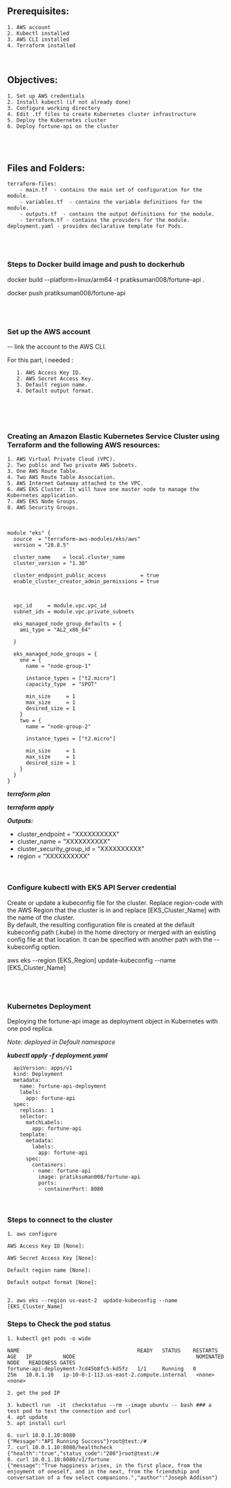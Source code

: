 

## Prerequisites:

    1. AWS account
    2. Kubectl installed
    3. AWS CLI installed
    4. Terraform installed

  <br />

## Objectives:

    1. Set up AWS credentials
    2. Install kubectl (if not already done)
    3. Configure working directory
    4. Edit .tf files to create Kubernetes cluster infrastructure
    5. Deploy the Kubernetes cluster
    6. Deploy fortune-api on the cluster

  <br />
    <br />


## Files and Folders:
```
terraform-files:
    - main.tf  - contains the main set of configuration for the module.
    - variables.tf  - contains the variable definitions for the module.
    - outputs.tf  - contains the output definitions for the module.
    - terraform.tf - contains the providers for the module.
deployment.yaml - provides declarative template for Pods.
```
 <br />
  <br />


### Steps to Docker build image and push to dockerhub

docker build --platform=linux/arm64  -t pratiksuman008/fortune-api .

docker push pratiksuman008/fortune-api

  <br />
  <br />

### Set up the AWS account
-- link the account to the AWS CLI.

For this part, i needed :

```
   1. AWS Access Key ID.
   2. AWS Secret Access Key.
   3. Default region name.
   4. Default output format.
```
  <br />



<br />
<br />

### Creating an Amazon Elastic Kubernetes Service Cluster using Terraform and the following AWS resources:

```
1. AWS Virtual Private Cloud (VPC).
2. Two public and Two private AWS Subnets.
3. One AWS Route Table.
4. Two AWS Route Table Association.
5. AWS Internet Gateway attached to the VPC.
6. AWS EKS Cluster. It will have one master node to manage the Kubernetes application.
7. AWS EKS Node Groups.
8. AWS Security Groups.
```


<br />


```
module "eks" {
  source  = "terraform-aws-modules/eks/aws"
  version = "20.8.5"

  cluster_name    = local.cluster_name
  cluster_version = "1.30"

  cluster_endpoint_public_access           = true
  enable_cluster_creator_admin_permissions = true



  vpc_id     = module.vpc.vpc_id
  subnet_ids = module.vpc.private_subnets

  eks_managed_node_group_defaults = {
    ami_type = "AL2_x86_64"

  }

  eks_managed_node_groups = {
    one = {
      name = "node-group-1"

      instance_types = ["t2.micro"]
      capacity_type  = "SPOT"

      min_size     = 1
      max_size     = 1
      desired_size = 1
    }
    two = {
      name = "node-group-2"

      instance_types = ["t2.micro"]

      min_size     = 1
      max_size     = 1
      desired_size = 1
    }
  }
}
```

***terraform plan***

***terraform apply***

***Outputs:***
  - cluster_endpoint          = "XXXXXXXXXX"
  - cluster_name              = "XXXXXXXXXX"
  - cluster_security_group_id = "XXXXXXXXXX"
  - region                    = "XXXXXXXXXX"

  <br />

### Configure kubectl with EKS API Server credential

Create or update a kubeconfig file for the cluster. Replace region-code with the AWS Region that the cluster is in and replace [EKS_Cluster_Name] with the name of the cluster.\
By default, the resulting configuration file is created at the default kubeconfig path (.kube) in the home directory or merged with an existing config file at that location. It can be specified with another path with the --kubeconfig option.

aws eks --region [EKS_Region] update-kubeconfig --name [EKS_Cluster_Name]


   <br />
   <br />

### Kubernetes Deployment
Deploying the fortune-api image as deployment object in Kubernetes with one pod replica.

_Note: deployed in Default namespace_

***kubectl apply -f deployment.yaml***


```---
  apiVersion: apps/v1
  kind: Deployment
  metadata:
    name: fortune-api-deployment
    labels:
      app: fortune-api
  spec:
    replicas: 1
    selector:
      matchLabels:
        app: fortune-api
    template:
      metadata:
        labels:
          app: fortune-api
      spec:
        containers:
        - name: fortune-api
          image: pratiksuman008/fortune-api
          ports:
          - containerPort: 8080
```

   <br />


### Steps to connect to the cluster
```
1. aws configure

AWS Access Key ID [None]:

AWS Secret Access Key [None]:

Default region name [None]:

Default output format [None]:


2. aws eks --region us-east-2  update-kubeconfig --name [EKS_Cluster_Name]
```
  

### Steps to Check the pod status

```
1. kubectl get pods -o wide

NAME                                      READY   STATUS    RESTARTS   AGE   IP          NODE                                       NOMINATED NODE   READINESS GATES
fortune-api-deployment-7cd45b8fc5-kd5fz   1/1     Running   0          25m   10.0.1.10   ip-10-0-1-113.us-east-2.compute.internal   <none>           <none>

2. get the pod IP

```
```
3. kubectl run  -it  checkstatus --rm --image ubuntu -- bash ### a test pod to test the connection and curl
4. apt update
5. apt install curl

6. curl 10.0.1.10:8080
{"Message":"API Running Success"}root@test:/#
7. curl 10.0.1.10:8080/healthcheck
{"health":"true","status_code":"200"}root@test:/#
8. curl 10.0.1.10:8080/v1/fortune 
{"message":"True happiness arises, in the first place, from the enjoyment of oneself, and in the next, from the friendship and conversation of a few select companions.","author":"Joseph Addison"}

```

